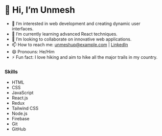 # 👋 Hi, I’m Unmesh

- 👀 I’m interested in web development and creating dynamic user interfaces.
- 🌱 I’m currently learning advanced React techniques.
- 💞️ I’m looking to collaborate on innovative web applications.
- 📫 How to reach me: [unmeshup@example.com](mailto:unmeshpawar680@gmail.com) | [LinkedIn](https://www.linkedin.com/in/unmesh-pawar-6b182b283/)
- 😄 Pronouns: He/Him
- ⚡ Fun fact: I love hiking and aim to hike all the major trails in my country.

### Skills
- HTML
- CSS
- JavaScript
- React.js
- Redux
- Tailwind CSS
- Node.js
- Firebase
- Git
- GitHub
